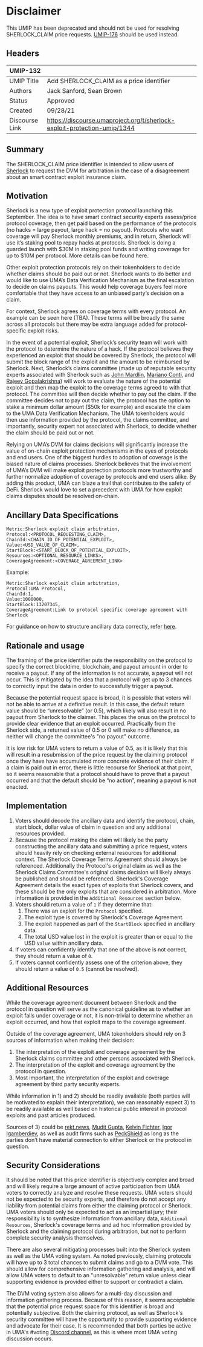 # Disclaimer

This UMIP has been deprecated and should not be used for resolving SHERLOCK_CLAIM price requests. [UMIP-176](https://github.com/UMAprotocol/UMIPs/blob/master/UMIPs/umip-176.md) should be used instead.

## Headers

| UMIP-132       |                                                                          |
| -------------- | ------------------------------------------------------------------------ |
| UMIP Title     | Add SHERLOCK_CLAIM as a price identifier                                 |
| Authors        | Jack Sanford, Sean Brown                                                 |
| Status         | Approved                                                                 |
| Created        | 09/28/21                                                                 |
| Discourse Link | https://discourse.umaproject.org/t/sherlock-exploit-protection-umip/1344 |

## Summary

The SHERLOCK_CLAIM price identifier is intended to allow users of [Sherlock](https://sherlock.xyz/) to request the DVM for arbitration in the case of a disagreement about an smart contract exploit insurance claim.

## Motivation

Sherlock is a new type of exploit protection protocol launching this September. The idea is to have smart contract security experts assess/price protocol coverage, then get paid based on the performance of the protocols (no hacks = large payout, large hack = no payout). Protocols who want coverage will pay Sherlock monthly premiums, and in return, Sherlock will use it’s staking pool to repay hacks at protocols. Sherlock is doing a guarded launch with $30M in staking pool funds and writing coverage for up to $10M per protocol. More details can be found here.

Other exploit protection protocols rely on their tokenholders to decide whether claims should be paid out or not. Sherlock wants to do better and would like to use UMA’s Data Verification Mechanism as the final escalation to decide on claims payouts. This would help coverage buyers feel more comfortable that they have access to an unbiased party’s decision on a claim.

For context, Sherlock agrees on coverage terms with every protocol. An example can be seen here (TBA). These terms will be broadly the same across all protocols but there may be extra language added for protocol-specific exploit risks.

In the event of a potential exploit, Sherlock’s security team will work with the protocol to determine the nature of a hack. If the protocol believes they experienced an exploit that should be covered by Sherlock, the protocol will submit the block range of the exploit and the amount to be reimbursed by Sherlock. Next, Sherlock’s claims committee (made up of reputable security experts associated with Sherlock such as [John Mardlin](https://twitter.com/maurelian_), [Mariano Conti](https://twitter.com/nanexcool), and [Rajeev Gopalakrishna](https://twitter.com/0xRajeev)) will work to evaluate the nature of the potential exploit and then map the exploit to the coverage terms agreed to with that protocol. The committee will then decide whether to pay out the claim. If the committee decides not to pay out the claim, the protocol has the option to stake a minimum dollar amount ($50k for example) and escalate the claim to the UMA Data Verification Mechanism. The UMA tokenholders would then use information provided by the protocol, the claims committee, and importantly, security expert not associated with Sherlock, to decide whether the claim should be paid out or not.

Relying on UMA’s DVM for claims decisions will significantly increase the value of on-chain exploit protection mechanisms in the eyes of protocols and end users. One of the biggest hurdles to adoption of coverage is the biased nature of claims processes. Sherlock believes that the involvement of UMA’s DVM will make exploit protection protocols more trustworthy and further normalize adoption of coverage by protocols and end users alike. By adding this product, UMA can blaze a trail that contributes to the safety of DeFi. Sherlock would love to set a precedent with UMA for how exploit claims disputes should be resolved on-chain.

## Ancillary Data Specifications

```
Metric:Sherlock exploit claim arbitration,
Protocol:<PROTOCOL_REQUESTING_CLAIM>,
ChainId:<CHAIN_ID_OF_POTENTIAL_EXPLOIT>,
Value:<USD_VALUE_OF_CLAIM>,
StartBlock:<START_BLOCK_OF_POTENTIAL_EXPLOIT>,
Resources:<OPTIONAL_RESOURCE_LINKS>,
CoverageAgreement:<COVERAGE_AGREEMENT_LINK>
```

Example:

```
Metric:Sherlock exploit claim arbitration,
Protocol:UMA Protocol,
ChainId:1,
Value:1000000,
StartBlock:13207345,
CoverageAgreement:Link to protocol specific coverage agreement with Sherlock
```

For guidance on how to structure ancillary data correctly, refer [here](https://docs.umaproject.org/uma-tokenholders/guidance-on-adding-price-identifiers#ancillary-data-specification).

## Rationale and usage

The framing of the price identifier puts the responsibility on the protocol to specify the correct blocktime, blockchain, and payout amount in order to receive a payout. If any of the information is not accurate, a payout will not occur. This is mitigated by the idea that a protocol will get up to 3 chances to correctly input the data in order to successfully trigger a payout.

Because the potential request space is broad, it is possible that voters will not be able to arrive at a definitive result. In this case, the default return value should be “unresolvable” (or 0.5), which likely will also result in no payout from Sherlock to the claimer. This places the onus on the protocol to provide clear evidence that an exploit occurred. Practically from the Sherlock side, a returned value of 0.5 or 0 will make no difference, as neither will change the committee's "no payout" outcome.

It is low risk for UMA voters to return a value of 0.5, as it is likely that this will result in a resubmission of the price request by the claiming protocol once they have have accumulated more concrete evidence of their claim. If a claim is paid out in error, there is little recourse for Sherlock at that point, so it seems reasonable that a protocol should have to prove that a payout occurred and that the default should be “no action”, meaning a payout is not enacted.

## Implementation

1. Voters should decode the ancillary data and identify the protocol, chain, start block, dollar value of claim in question and any additional resources provided.
2. Because the protocol making the claim will likely be the party constructing the ancillary data and submitting a price request, voters should heavily rely on checking external resources for additional context. The Sherlock Coverage Terms Agreement should always be referenced. Additionally the Protocol's original claim as well as the Sherlock Claims Committee's original claims decision will likely always be published and should be referenced. Sherlock's Coverage Agreement details the exact types of exploits that Sherlock covers, and these should be the only exploits that are considered in arbitration. More information is provided in the `Additional Resources` section below.
3. Voters should return a value of `1` if they determine that:
   1. There was an exploit for the `Protocol` specified.
   2. The exploit type is covered by Sherlock's Coverage Agreement.
   3. The exploit happened as part of the `StartBlock` specified in ancillary data.
   4. The total USD value lost in the exploit is greater than or equal to the USD `Value` within ancillary data.
4. If voters can confidently identify that one of the above is not correct, they should return a value of `0`.
5. If voters cannot confidently assess one of the criterion above, they should return a value of `0.5` (cannot be resolved).

## Additional Resources

While the coverage agreement document between Sherlock and the protocol in question will serve as the canonical guideline as to whether an exploit falls under coverage or not, it is non-trivial to determine whether an exploit occurred, and how that exploit maps to the coverage agreement.

Outside of the coverage agreement, UMA tokenholders should rely on 3 sources of information when making their decision:

1. The interpretation of the exploit and coverage agreement by the Sherlock claims committee and other persons associated with Sherlock.
2. The interpretation of the exploit and coverage agreement by the protocol in question.
3. Most important, the interpretation of the exploit and coverage agreement by third party security experts.

While information in 1) and 2) should be readily available (both parties will be motivated to explain their interpretation), we can reasonably expect 3) to be readily available as well based on historical public interest in protocol exploits and past articles produced.

Sources of 3) could be [rekt.news](https://twitter.com/RektHQ), [Mudit Gupta](https://twitter.com/Mudit__Gupta), [Kelvin Fichter](https://twitter.com/kelvinfichter), [Igor Igamberdiev](https://twitter.com/FrankResearcher), as well as audit firms such as [PeckShield](https://twitter.com/peckshield) as long as the parties don’t have material connection to either Sherlock or the protocol in question.

## Security Considerations

It should be noted that this price identifier is objectively complex and broad and will likely require a large amount of active participation from UMA voters to correctly analyze and resolve these requests. UMA voters should not be expected to be security experts, and therefore do not accept any liability from potential claims from either the claiming protocol or Sherlock. UMA voters should only be expected to act as an impartial jury; their responsibility is to synthesize information from ancillary data, `Additional Resources`, Sherlock's coverage terms and ad hoc information provided by Sherlock and the claiming protocol during arbitration, but not to perform complete security analysis themselves.

There are also several mitigating processes built into the Sherlock system as well as the UMA voting system. As noted previously, claiming protocols will have up to 3 total chances to submit claims and go to a DVM vote. This should allow for comprehensive information gathering and analysis, and will allow UMA voters to default to an "unresolvable" return value unless clear supporting evidence is provided either to support or contradict a claim.

The DVM voting system also allows for a multi-day discussion and information gathering process. Because of this reason, it seems acceptable that the potential price request space for this identifier is broad and potentially subjective. Both the claiming protocol, as well as Sherlock's security committee will have the opportunity to provide supporting evidence and advocate for their case. It is recommended that both parties be active in UMA's #voting [Discord channel](https://discord.gg/YE4h2YAb), as this is where most UMA voting discussion occurs.
